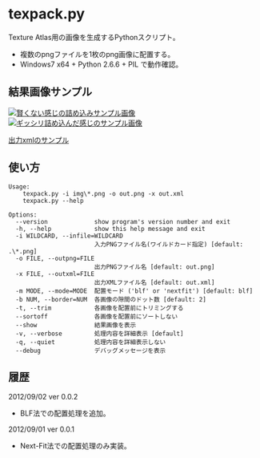 # texpack.py

Texture Atlas用の画像を生成するPythonスクリプト。

* 複数のpngファイルを1枚のpng画像に配置する。
* Windows7 x64 + Python 2.6.6 + PIL で動作確認。

## 結果画像サンプル

[![賢くない感じの詰め込みサンプル画像](https://dl.dropbox.com/u/84075965/screenshot/texpack/out1.png)](https://dl.dropbox.com/u/84075965/screenshot/texpack/out1.png)
[![ギッシリ詰め込んだ感じのサンプル画像](https://dl.dropbox.com/u/84075965/screenshot/texpack/out2.png)](https://dl.dropbox.com/u/84075965/screenshot/texpack/out2.png)

[出力xmlのサンプル](https://dl.dropbox.com/u/84075965/screenshot/texpack/out2.xml)

## 使い方

    Usage:
        texpack.py -i img\*.png -o out.png -x out.xml
        texpack.py --help
    
    Options:
      --version             show program's version number and exit
      -h, --help            show this help message and exit
      -i WILDCARD, --infile=WILDCARD
                            入力PNGファイル名(ワイルドカード指定) [default: .\*.png]
      -o FILE, --outpng=FILE
                            出力PNGファイル名 [default: out.png]
      -x FILE, --outxml=FILE
                            出力XMLファイル名 [default: out.xml]
      -m MODE, --mode=MODE  配置モード ('blf' or 'nextfit') [default: blf]
      -b NUM, --border=NUM  各画像の隙間のドット数 [default: 2]
      -t, --trim            各画像を配置前にトリミングする
      --sortoff             各画像を配置前にソートしない
      --show                結果画像を表示
      -v, --verbose         処理内容を詳細表示 [default]
      -q, --quiet           処理内容を詳細表示しない
      --debug               デバッグメッセージを表示

## 履歴

2012/09/02 ver 0.0.2

* BLF法での配置処理を追加。

2012/09/01 ver 0.0.1

* Next-Fit法での配置処理のみ実装。

